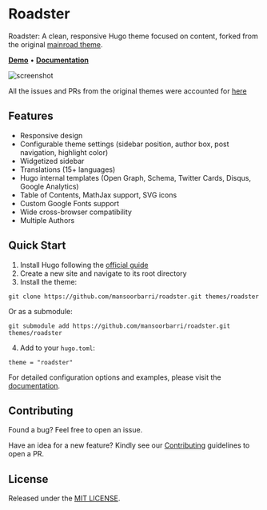 # Roadster

Roadster: A clean, responsive Hugo theme focused on content, forked from the original [mainroad theme](https://github.com/Vimux/Mainroad).

**[Demo](https://roadster-hugo.pages.dev/)** • **[Documentation](https://roadster-hugo.pages.dev/docs/)**

![screenshot](https://raw.githubusercontent.com/mansoorbarri/roadster/master/images/screenshot.png)

All the issues and PRs from the original themes were accounted for [here](https://github.com/mansoorbarri/roadster/issues/6#issuecomment-2571663484)

## Features

+ Responsive design
+ Configurable theme settings (sidebar position, author box, post navigation, highlight color)
+ Widgetized sidebar
+ Translations (15+ languages)
+ Hugo internal templates (Open Graph, Schema, Twitter Cards, Disqus, Google Analytics)
+ Table of Contents, MathJax support, SVG icons
+ Custom Google Fonts support
+ Wide cross-browser compatibility
+ Multiple Authors

## Quick Start

1. Install Hugo following the [official guide](https://gohugo.io/installation/)
2. Create a new site and navigate to its root directory
3. Install the theme:
```
git clone https://github.com/mansoorbarri/roadster.git themes/roadster
```
Or as a submodule:
```
git submodule add https://github.com/mansoorbarri/roadster.git themes/roadster
```
4. Add to your `hugo.toml`:
```
theme = "roadster"
```

For detailed configuration options and examples, please visit the [documentation](https://roadster-hugo.pages.dev/docs/).

## Contributing

Found a bug? Feel free to open an issue. 

Have an idea for a new feature? Kindly see our [Contributing](https://github.com/stoic-hugo/roadster/blob/master/CONTRIBUTING.md) guidelines to open a PR.

## License

Released under the [MIT LICENSE](https://github.com/mansoorbarri/roadster/blob/master/LICENSE).

